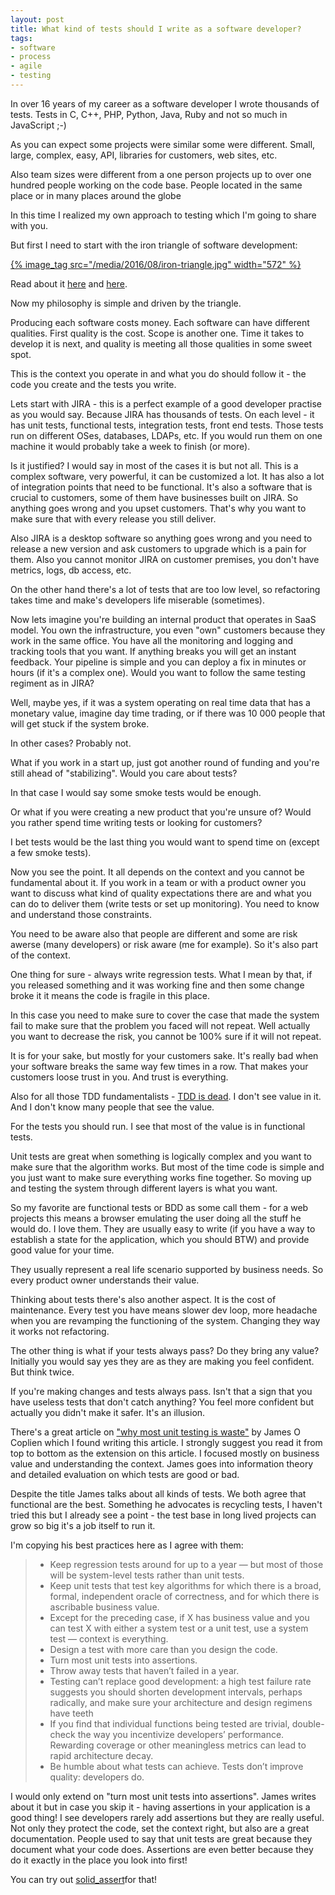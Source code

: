 ```yaml
---
layout: post
title: What kind of tests should I write as a software developer?
tags:
- software
- process
- agile
- testing
---
```

In over 16 years of my career as a software developer I wrote thousands of tests. Tests in C, C++, PHP, Python, Java, Ruby and not so much in JavaScript ;-)

As you can expect some projects were similar some were different. Small, large, complex, easy, API, libraries for customers, web sites, etc.

Also team sizes were different from a one person projects up to over one hundred people working on the code base. People located in the same place or in many places around the globe

In this time I realized my own approach to testing which I'm going to share with you.

But first I need to start with the iron triangle of software development:

[{% image_tag src="/media/2016/08/iron-triangle.jpg" width="572" %}](http://www.ambysoft.com/essays/brokenTriangle.html)

Read about it [here](http://www.brighthubpm.com/agile/50212-the-agile-triangle-value-quality-and-constraints/#imgn_0) and [here](https://www.projectsmart.co.uk/project-management-scope-triangle.php).

Now my philosophy is simple and driven by the triangle.

Producing each software costs money.  Each software can have different qualities. First quality is the cost. Scope is another one. Time it takes to develop it is next, and quality is meeting all those qualities in some sweet spot.

This is the context you operate in and what you do should follow it - the code you create and the tests you write.

Lets start with JIRA - this is a perfect example of a good developer practise as you would say. Because JIRA has thousands of tests. On each level - it has unit tests, functional tests, integration tests, front end tests. Those tests run on different OSes, databases, LDAPs, etc. If you would run them on one machine it would probably take a week to finish (or more).

Is it justified? I would say in most of the cases it is but not all. This is a complex software, very powerful, it can be customized a lot. It has also a lot of integration points that need to be functional. It's also a software that is crucial to customers, some of them have businesses built on JIRA. So anything goes wrong and you upset customers. That's why you want to make sure that with every release you still deliver.

Also JIRA is a desktop software so anything goes wrong and you need to release a new version and ask customers to upgrade which is a pain for them. Also you cannot monitor JIRA on customer premises, you don't have metrics, logs, db access, etc.

On the other hand there's a lot of tests that are too low level, so refactoring takes time and make's developers life miserable (sometimes).

Now lets imagine you're building an internal product that operates in SaaS model. You own the infrastructure, you even "own" customers because they work in the same office. You have all the monitoring and logging and tracking tools that you want. If anything breaks you will get an instant feedback. Your pipeline is simple and you can deploy a fix in minutes or hours (if it's a complex one). Would you want to follow the same testing regiment as in JIRA?

Well, maybe yes, if it was a system operating on real time data that has a monetary value, imagine day time trading, or if there was 10 000 people that will get stuck if the system broke.

In other cases? Probably not.

What if you work in a start up, just got another round of funding and you're still ahead of "stabilizing". Would you care about tests?

In that case I would say some smoke tests would be enough.

Or what if you were creating a new product that you're unsure of? Would you rather spend time writing tests or looking for customers?

I bet tests would be the last thing you would want to spend time on (except a few smoke tests).

Now you see the point. It all depends on the context and you cannot be fundamental about it. If you work in a team or with a product owner you want to discuss what kind of quality expectations there are and what you can do to deliver them (write tests or set up monitoring). You need to know and understand those constraints.

You need to be aware also that people are different and some are risk awerse (many developers) or risk aware (me for example). So it's also part of the context.

One thing for sure - always write regression tests. What I mean by that, if you released something and it was working fine and then some change broke it it means the code is fragile in this place.

In this case you need to make sure to cover the case that made the system fail to make sure that the problem you faced will not repeat. Well actually you want to decrease the risk, you cannot be 100% sure if it will not repeat.

It is for your sake, but mostly for your customers sake. It's really bad when your software breaks the same way few times in a row. That makes your customers loose trust in you. And trust is everything.

Also for all those TDD fundamentalists - [TDD is dead](http://david.heinemeierhansson.com/2014/tdd-is-dead-long-live-testing.html). I don't see value in it. And I don't know many people that see the value.

For the tests you should run. I see that most of the value is in functional tests. 

Unit tests are great when something is logically complex and you want to make sure that the algorithm works. But most of the time code is simple and you just want to make sure everything works fine together. So moving up and testing the system through different layers is what you want.

So my favorite are functional tests or BDD as some call them - for a web projects this means a browser emulating the user doing all the stuff he would do. I love them. They are usually easy to write (if you have a way to establish a state for the application, which you should BTW) and provide good value for your time.

They usually represent a real life scenario supported by business needs. So every product owner understands their value.

Thinking about tests there's also another aspect. It is the cost of maintenance. Every test you have means slower dev loop, more headache when you are revamping the functioning of the system. Changing they way it works not refactoring.

The other thing is what if your tests always pass? Do they bring any value? Initially you would say yes they are as they are making you feel confident. But think twice.

If you're making changes and tests always pass. Isn't that a sign that you have useless tests that don't catch anything? You feel more confident but actually you didn't make it safer. It's an illusion.

There's a great article on ["why most unit testing is waste"](http://rbcs-us.com/documents/Why-Most-Unit-Testing-is-Waste.pdf) by James O Coplien which I found writing this article. I strongly suggest you read it from top to bottom as the extension on this article. I focused mostly on business value and understanding the context. James goes into information theory and detailed evaluation on which tests are good or bad.

Despite the title James talks about all kinds of tests. We both agree that functional are the best. Something he advocates is recycling tests, I haven't tried this but I already see a point - the test base in long lived projects can grow so big it's a job itself to run it.

I'm copying his best practices here as I agree with them:


> * Keep regression tests around for up to a year — but most of those will be system-level tests rather than unit tests.
> * Keep unit tests that test key algorithms for which there is a broad, formal, independent oracle of correctness, and for which there is ascribable business value.
> * Except for the preceding case, if X has business value and you can test X with either a system test or a unit test, use a system
test — context is everything.
> * Design a test with more care than you design the code.
> * Turn most unit tests into assertions.
> * Throw away tests that haven’t failed in a year.
> * Testing can’t replace good development: a high test failure
rate suggests you should shorten development intervals, perhaps radically, and make sure your architecture and design regimens have teeth
> * If you find that individual functions being tested are trivial, double-check the way you incentivize developers’ performance. Rewarding coverage or other meaningless metrics can lead to rapid architecture decay.
> * Be humble about what tests can achieve. Tests don’t improve quality: developers do.

I would only extend on "turn most unit tests into assertions". James writes about it but in case you skip it - having assertions in your application is a good thing! I see developers rarely add assertions but they are really useful. Not only they protect the code, set the context right, but also are a great documentation. People used to say that unit tests are great because they document what your code does. Assertions are even better because they do it exactly in the place you look into first!

You can try out [solid_assert](https://github.com/jorgemanrubia/solid_assert)for that!